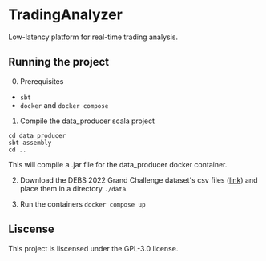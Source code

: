 # TradingAnalyzer

Low-latency platform for real-time trading analysis.

## Running the project

0. Prerequisites

-   `sbt`
-   `docker` and `docker compose`

1. Compile the data_producer scala project

```
cd data_producer
sbt assembly
cd ..
```

This will compile a .jar file for the data_producer docker container.

2. Download the DEBS 2022 Grand Challenge dataset's csv files ([link](https://zenodo.org/records/6382482)) and place them in a directory `./data`.

3. Run the containers
   `docker compose up`

## Liscense

This project is liscensed under the GPL-3.0 license.
